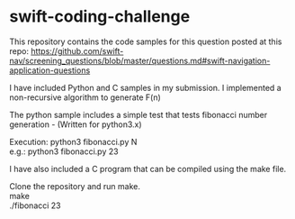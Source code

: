 # swift-coding-challenge
This repository contains the code samples for this question posted at this repo: https://github.com/swift-nav/screening_questions/blob/master/questions.md#swift-navigation-application-questions

I have included Python and C samples in my submission. I implemented a non-recursive algorithm to generate F(n)

The python sample includes a simple test that tests fibonacci number generation - (Written for python3.x)

Execution: python3 fibonacci.py N <br />
e.g.: python3 fibonacci.py 23 <br />

I have also included a C program that can be compiled using the make file.<br />

Clone the repository and run make.<br />
make <br />
./fibonacci 23 <br />
